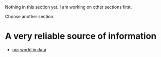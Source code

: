 Nothing in this section yet.
I am working on other sections first.

Choose another section.

# A very reliable source of information
* [our world in data](https://ourworldindata.org)
